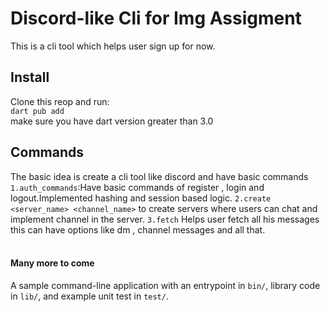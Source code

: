 # Discord-like Cli for Img Assigment
This is a cli tool which helps user sign up for now. 

## Install
Clone this reop and run:<br>
`dart pub add`<br>
make sure you have dart version greater than 3.0


## Commands
The basic idea is create a cli tool like discord and have  basic commands
`1.auth_commands`:Have basic commands of register , login and logout.Implemented hashing and session based logic.
`2.create <server_name> <channel_name>` to create servers where users can chat and implement channel in the server.
`3.fetch` Helps user fetch all his messages this can have options like dm , channel messages and all that.
<br><br>

#### Many more to come

A sample command-line application with an entrypoint in `bin/`, library code
in `lib/`, and example unit test in `test/`.

